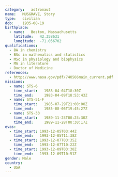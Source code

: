 ```yaml
---
category:	astronaut
name:	MUSGRAVE, Story 
type:	civilian
dob:	1935-08-19
birthplace:
  - name:	Boston, Massachusetts
    latitude:	42.358631
    longitude:	-71.056702
qualifications:
  - BA in chemistry
  - BSc in mathematics and statistics
  - MSc in physiology and biophysics
  - MA in literature
  - Doctor of Medicine
references:
  - http://www.nasa.gov/pdf/740566main_current.pdf
missions:
  - name: STS-6
    time_start:   1983-04-04T18:30Z
    time_end:     1983-04-09T18:53:43Z
  - name: STS-51-F
    time_start:   1985-07-29T21:00:00Z
    time_end:     1985-08-06T19:45:27Z
  - name: STS-33
    time_start:   1989-11-23T00:23:30Z
    time_end:     1989-11-28T00:30:17Z
evas:
  - time_start: 1993-12-05T03:44Z
    time_end:   1993-12-05T11:38Z
  - time_start: 1993-12-07T03:35Z
    time_end:   1993-12-07T10:22Z
  - time_start: 1993-12-09T03:30Z
    time_end:   1993-12-09T10:51Z
gender:	Male
country:
  - USA
---
```

